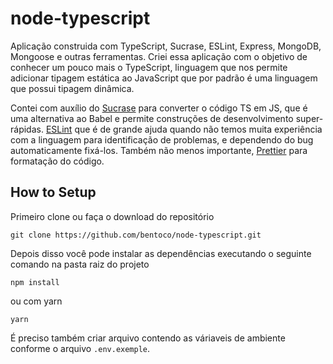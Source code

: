 # node-typescript

Aplicação construida com TypeScript, Sucrase, ESLint, Express, MongoDB, Mongoose e outras ferramentas. Criei essa aplicação com o objetivo de conhecer um pouco mais o TypeScript, linguagem que nos permite adicionar tipagem estática ao JavaScript que por padrão é uma linguagem que possui tipagem dinâmica.

Contei com auxílio do [Sucrase](https://github.com/alangpierce/sucrase) para converter o código TS em JS, que é uma alternativa ao Babel e permite construções de desenvolvimento super-rápidas. [ESLint](https://eslint.org/) que é de grande ajuda quando não temos muita experiência com a linguagem para identificação de problemas, e dependendo do bug automaticamente fixá-los. Também não menos importante, [Prettier](https://prettier.io/) para formatação do código.

## How to Setup

Primeiro clone ou faça o download do repositório

```
git clone https://github.com/bentoco/node-typescript.git
```

Depois disso você pode instalar as dependências executando o seguinte comando na pasta raiz do projeto


```
npm install
```

ou com yarn

```
yarn
```

É preciso também criar arquivo contendo as váriaveis de ambiente conforme o arquivo `.env.exemple`.
